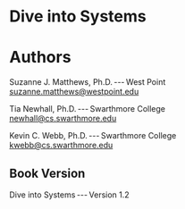 # Dive into Systems

# Authors 



Suzanne J. Matthews, Ph.D. --- West Point\
<suzanne.matthews@westpoint.edu>


Tia Newhall, Ph.D. --- Swarthmore College\
<newhall@cs.swarthmore.edu>


Kevin C. Webb, Ph.D. --- Swarthmore College\
<kwebb@cs.swarthmore.edu>



## Book Version 

Dive into Systems --- Version 1.2





